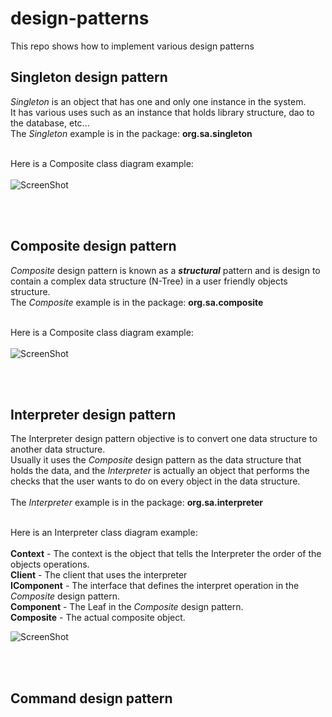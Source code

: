 design-patterns
===============

This repo shows how to implement various design patterns 

Singleton design pattern
------------------------
<i>Singleton</i> is an object that has one and only one instance in the system.<br/>
It has various uses such as an instance that holds library structure, dao to the database, etc...<br/>
The <i>Singleton</i> example is in the package: **org.sa.singleton** <br/><br/>

Here is a Composite class diagram example: <br/><br/> 
![ScreenShot](https://raw.github.com/shai-amar/design-patterns/master/src/main/images/SingletonClassDiagram.jpg)

<br/><br/>

Composite design pattern
------------------------
<i>Composite</i> design pattern is known as a ***structural*** pattern and is design to contain a complex data structure 
(N-Tree) in a user friendly objects structure.<br/>
The <i>Composite</i> example is in the package: **org.sa.composite** <br/><br/>

Here is a Composite class diagram example: <br/><br/> 
![ScreenShot](https://raw.github.com/shai-amar/design-patterns/master/src/main/images/CompositeClassDiagram.jpg)

<br/><br/>

Interpreter design pattern
--------------------------
The Interpreter design pattern objective is to convert one data structure to another data structure.<br/>
Usually it uses the <i>Composite</i> design pattern as the data structure that holds the data, and the <i>Interpreter</i> 
is actually an object that performs the checks that the user wants to do on every object in the data structure.<br/><br/>
The <i>Interpreter</i> example is in the package: **org.sa.interpreter** <br/><br/>

Here is an Interpreter class diagram example: <br/><br/>
<b>Context</b> - The context is the object that tells the Interpreter the order of the objects operations.<br/>
<b>Client</b> - The client that uses the interpreter<br/>
<b>IComponent</b> - The interface that defines the interpret operation in the <i>Composite</i> design pattern.<br/>
<b>Component</b> - The Leaf in the <i>Composite</i> design pattern. <br/>
<b>Composite</b> - The actual composite object.

![ScreenShot](https://raw.github.com/shai-amar/design-patterns/master/src/main/images/InterpreterClassDiagram.jpg)

<br/><br/>

Command design pattern
----------------------



